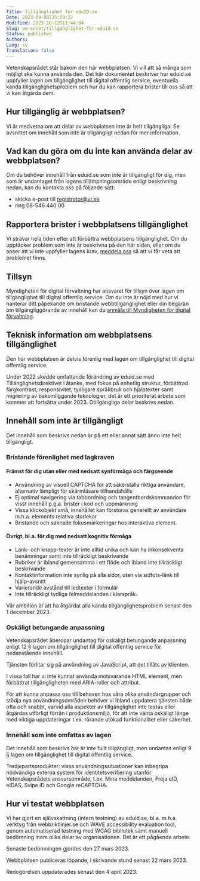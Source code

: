 ```yaml
---
Title: Tillgänglighet för eduID.se
Date: 2023-09-08T15:59:22
Modified: 2023-10-12T11:44:04
Slug: om-sunet/tillganglighet-for-eduid-se
Status: published
Authors: 
Lang: sv
Translation: false
---
```


Vetenskapsrådet står bakom den här webbplatsen. Vi vill att så många som möjligt ska kunna använda den. Det här dokumentet beskriver hur eduid.se uppfyller lagen om tillgänglighet till digital offentlig service, eventuella kända tillgänglighetsproblem och hur du kan rapportera brister till oss så att vi kan åtgärda dem.

Hur tillgänglig är webbplatsen?
-------------------------------

Vi är medvetna om att delar av webbplatsen inte är helt tillgängliga. Se avsnittet om innehåll som inte är tillgängligt nedan för mer information.

Vad kan du göra om du inte kan använda delar av webbplatsen?
------------------------------------------------------------

Om du behöver innehåll från eduid.se som inte är tillgängligt för dig, men som är undantaget från lagens tillämpningsområde enligt beskrivning nedan, kan du kontakta oss på följande sätt:

* skicka e-post till [registrator@vr.se](mailto:registrator@vr.se)
* ring 08-546 440 00

Rapportera brister i webbplatsens tillgänglighet
------------------------------------------------

Vi strävar hela tiden efter att förbättra webbplatsens tillgänglighet. Om du upptäcker problem som inte är beskrivna på den här sidan, eller om du anser att vi inte uppfyller lagens krav, [meddela oss](https://www.vr.se/tillganglighetsbrister) så att vi får veta att problemet finns.

Tillsyn
-------

Myndigheten för digital förvaltning har ansvaret för tillsyn över lagen om tillgänglighet till digital offentlig service. Om du inte är nöjd med hur vi hanterar ditt påpekande om bristande webbtillgänglighet eller din begäran om tillgängliggörande av innehåll kan du [anmäla till Myndigheten för digital förvaltning](https://www.digg.se/tdosanmalan).

Teknisk information om webbplatsens tillgänglighet
--------------------------------------------------

Den här webbplatsen är delvis förenlig med lagen om tillgänglighet till digital offentlig service.

Under 2022 skedde omfattande förändring av eduid.se med Tillänglighetsdirektivet i åtanke, med fokus på enhetlig struktur, förbättrad färgkontrast, responsivitet, tydligare språkbruk och hjälptexter samt migrering av bakomliggande teknologier, det är ett prioriterat arbete som kommer att fortsätta under 2023. Otillgängliga delar beskrivs nedan.

Innehåll som inte är tillgängligt
---------------------------------

Det innehåll som beskrivs nedan är på ett eller annat sätt ännu inte helt tillgängligt.

### Bristande förenlighet med lagkraven

#### Främst för dig utan eller med nedsatt synförmåga och färgseende

* Användning av visuell CAPTCHA för att säkerställa riktiga användare, alternativ lämpligt för skärmläsare tillhandahålls
* Ej optimal navigering via tabbordning och tangentbordskommandon för visst innehåll p.g.a. brister i kod och uppmärkning
* Vissa klickobjekt små, innehållet kan förstoras generellt av användare m.h.a. elements relativa storlekar
* Bristande och saknade fokusmarkeringar hos interaktiva element.

#### Övrigt, bl.a. för dig med nedsatt kognitiv förmåga

* Länk- och knapp-texter är inte alltid unika och kan ha inkonsekventa benämningar samt inte tillräckligt beskrivande
* Rubriker är ibland gemensamma i ett flöde och ibland inte tillräckligt beskrivande
* Kontaktinformation inte synlig på alla sidor, utan via sidfots-länk till hjälp-avsnitt
* Varierande avstånd till ledtexter i formulär
* Inte tillräckligt tydliga felmeddelanden i klarspråk.

Vår ambition är att ha åtgärdat alla kända tillgänglighetsproblem senast den 1 december 2023.

### Oskäligt betungande anpassning

Vetenskapsrådet åberopar undantag för oskäligt betungande anpassning enligt 12 § lagen om tillgänglighet till digital offentlig service för nedanstående innehåll.  

Tjänsten förlitar sig på användning av JavaScript, att det tillåts av klienten.

I vissa fall har vi inte kunnat använda motsvarande HTML element, men förbättrat tillgängligheten med ARIA-roller och attribut.

För att kunna anpassa oss till behoven hos våra olika användargrupper och stödja nya användningsområden behöver vi ibland uppdatera tjänsten både ofta och snabbt, varvid alla aspekter av tillgänglighet inte testas eller åtgärdas utförligt förrän i produktionsmiljö, för att inte vänta oskäligt länge med viktiga uppdateringar t.ex. rörande utökad funktionalitet eller säkerhet.

### Innehåll som inte omfattas av lagen

Det innehåll som beskrivs här är inte fullt tillgängligt, men undantas enligt 9 § lagen om tillgänglighet till digital offentlig service.

Tredjepartsprodukter: vissa användningssituationer kan inbegripa nödvändiga externa system för identitetsverifiering utanför Vetenskapsrådets ansvarsområde, t.ex. Mina meddelanden, Freja eID, eIDAS, Svipe iD och Google reCAPTCHA.

Hur vi testat webbplatsen
-------------------------

Vi har gjort en självskattning (intern testning) av eduid.se, bl.a. m.h.a. verktyg från webbriktlinjer.se och WAVE accessibility evaluation tool, genom automatiserad testning med WCAG bibliotek samt manuell bedömning inom olika delar av organisationen. Det är ett pågående arbete.

Senaste bedömningen gjordes den 27 mars 2023.

Webbplatsen publiceras löpande, i skrivande stund senast 22 mars 2023.

Redogörelsen uppdaterades senast den 4 april 2023.

